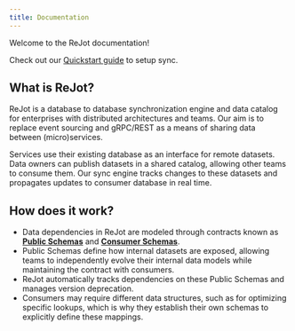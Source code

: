 ```yaml
---
title: Documentation
---
```


Welcome to the ReJot documentation!

Check out our [Quickstart guide](/docs/start/quickstart) to setup sync.

## What is ReJot?

ReJot is a database to database synchronization engine and data catalog for enterprises with
distributed architectures and teams. Our aim is to replace event sourcing and gRPC/REST as a means
of sharing data between (micro)services.

Services use their existing database as an interface for remote datasets. Data owners can publish
datasets in a shared catalog, allowing other teams to consume them. Our sync engine tracks changes
to these datasets and propagates updates to consumer database in real time.

## How does it work?

- Data dependencies in ReJot are modeled through contracts known as
  **[Public Schemas](/docs/spec/public-schema)** and
  **[Consumer Schemas](/docs/spec/consumer-schema)**.
- Public Schemas define how internal datasets are exposed, allowing teams to independently evolve
  their internal data models while maintaining the contract with consumers.
- ReJot automatically tracks dependencies on these Public Schemas and manages version deprecation.
- Consumers may require different data structures, such as for optimizing specific lookups, which is
  why they establish their own schemas to explicitly define these mappings.
